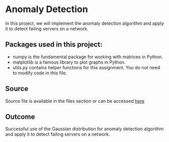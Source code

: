 # Anomaly Detection
In this project, we will implement the anomaly detection algorithm and apply it to detect failing servers on a network.
<br />

## Packages used in this project:
- numpy is the fundamental package for working with matrices in Python.
- matplotlib is a famous library to plot graphs in Python.
- utils.py contains helper functions for this assignment. You do not need to modify code in this file.

## Source
Source file is available in the files section or can be accessed [here](https://github.com/Toqeer-Ahmad/Lunar-Lander/blob/main/Lunar-Lander.ipynb)

## Outcome
Successful use of the Gaussian distribution for anomaly detection algorithm and apply it to detect failing servers on a network.
